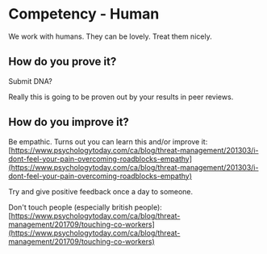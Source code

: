 # Competency - Human

We work with humans.  They can be lovely.  Treat them nicely.

## How do you prove it?

Submit DNA?

Really this is going to be proven out by your results in peer reviews.

## How do you improve it?

Be empathic.  Turns out you can learn this and/or improve it: [https://www.psychologytoday.com/ca/blog/threat-management/201303/i-dont-feel-your-pain-overcoming-roadblocks-empathy](https://www.psychologytoday.com/ca/blog/threat-management/201303/i-dont-feel-your-pain-overcoming-roadblocks-empathy)

Try and give positive feedback once a day to someone.

Don't touch people (especially british people): [https://www.psychologytoday.com/ca/blog/threat-management/201709/touching-co-workers](https://www.psychologytoday.com/ca/blog/threat-management/201709/touching-co-workers)

